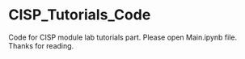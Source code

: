 # CISP_Tutorials_Code
Code for CISP module lab tutorials part. Please open Main.ipynb file.
Thanks for reading.
